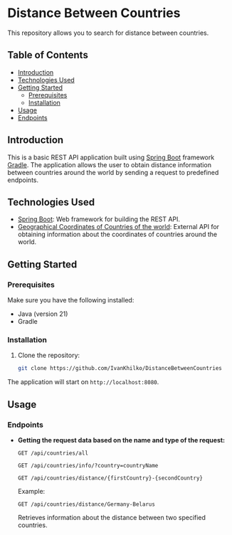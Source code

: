 # Distance Between Countries

This repository allows you to search for distance between countries.

## Table of Contents

- [Introduction](#introduction)
- [Technologies Used](#technologies-used)
- [Getting Started](#getting-started)
  - [Prerequisites](#prerequisites)
  - [Installation](#installation)
- [Usage](#usage)
- [Endpoints](#endpoints)

## Introduction

This is a basic REST API application built using [Spring Boot](https://spring.io/projects/spring-boot)  framework [Gradle](https://gradle.org/). The application allows the user to obtain distance information between countries around the world by sending a request to predefined endpoints.

## Technologies Used

- [Spring Boot](https://spring.io/projects/spring-boot): Web framework for building the REST API.
- [Geographical Coordinates of Countries of the world](https://www.nationmaster.com/country-info/stats/Geography/Geographic-coordinates): External API for obtaining information about the coordinates of countries around the world.

## Getting Started

### Prerequisites

Make sure you have the following installed:

- Java (version 21)
- Gradle

### Installation

1. Clone the repository:

    ```bash
    git clone https://github.com/IvanKhilko/DistanceBetweenCountries
    ```

The application will start on `http://localhost:8080`.

## Usage

### Endpoints

- **Getting the request data based on the name and type of the request:** 
  
  ```http
  GET /api/countries/all
  ```
  ```http
  GET /api/countries/info/?country=countryName
  ```
  ```http
  GET /api/countries/distance/{firstCountry}-{secondCountry}
  ```


  Example:
  ```http
  GET /api/countries/distance/Germany-Belarus
  ```
  
  Retrieves information about the distance between two specified countries.
